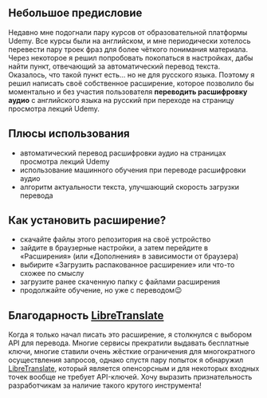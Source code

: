 ## Небольшое предисловие

Недавно мне подогнали пару курсов от образовательной платформы Udemy. Все курсы были на английском, и мне периодически хотелось перевести пару троек фраз для более чёткого понимания материала. Через некоторое я решил попробовать покопаться в настройках, дабы найти пункт, отвечающий за автоматический перевод текста. Оказалось, что такой пункт есть... но не для русского языка. Поэтому я решил написать своё собственное расширение, которое позволило бы моментально и без участия пользователя **переводить расшифровку аудио** с английского языка на русский при переходе на страницу просмотра лекций Udemy.

## Плюсы использования

- автоматический перевод расшифровки аудио на страницах просмотра лекций Udemy
- использование машинного обучения при переводе расшифровки аудио
- алгоритм актуальности текста, улучшающий скорость загрузки перевода

## Как установить расширение?

- скачайте файлы этого репозитория на своё устройство
- зайдите в браузерные настройки, а затем перейдите в «Расширения» (или «Дополнения» в зависимости от браузера)
- выбирите «Загрузить распакованное расширение» или что-то схожее по смыслу
- загрузите ранее скаченную папку с файлами расширения
- продолжайте обучение, но уже с переводом😉

## Благодарность [LibreTranslate](https://libretranslate.com/)

Когда я только начал писать это расширение, я столкнулся с выбором API для перевода. Многие сервисы прекратили выдавать бесплатные ключи, многие ставили очень жёсткие ограничения для многократного осуществления запросов, однако спустя пару попыток я обнаружил [LibreTranslate](https://libretranslate.com/), который является опенсорсным и для некоторых входных точек вообще не требует API-ключей. Хочу выразить признательность разработчикам за наличие такого крутого инструмента!
